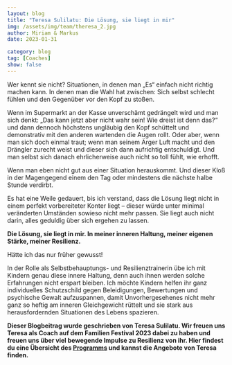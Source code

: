 ```yaml
---
layout: blog
title: "Teresa Sulilatu: Die Lösung, sie liegt in mir"
img: /assets/img/team/theresa_2.jpg
author: Miriam & Markus
date: 2023-01-31

category: blog
tag: [Coaches]
show: false
---
```


Wer kennt sie nicht? Situationen, in denen man „Es“ einfach nicht richtig machen kann. In denen man die Wahl hat zwischen: Sich selbst schlecht fühlen und den Gegenüber vor den Kopf zu stoßen.

Wenn im Supermarkt an der Kasse unverschämt gedrängelt wird und man sich denkt: „Das kann jetzt aber nicht wahr sein! Wie dreist ist denn das?“ und dann dennoch höchstens ungläubig den Kopf schüttelt und demonstrativ mit den anderen wartenden die Augen rollt.
Oder aber, wenn man sich doch einmal traut; wenn man seinem Ärger Luft macht und den Drängler zurecht weist und dieser sich dann aufrichtig entschuldigt. Und man selbst sich danach ehrlicherweise auch nicht so toll fühlt, wie erhofft.

Wenn man eben nicht gut aus einer Situation herauskommt. Und dieser Kloß in der Magengegend einem den Tag oder mindestens die nächste halbe Stunde verdirbt.

Es hat eine Weile gedauert, bis ich verstand, dass die Lösung liegt nicht in einem perfekt vorbereiteter Konter liegt – dieser würde unter minimal veränderten Umständen sowieso nicht mehr passen. Sie liegt auch nicht darin, alles geduldig über sich ergehen zu lassen.

**Die Lösung, sie liegt in mir. In meiner inneren Haltung, meiner eigenen Stärke, meiner Resilienz.**

Hätte ich das nur früher gewusst!

In der Rolle als Selbstbehauptungs- und Resilienztrainerin übe ich mit Kindern genau diese innere Haltung, denn auch ihnen werden solche Erfahrungen nicht erspart bleiben. Ich möchte Kindern helfen ihr ganz individuelles Schutzschild gegen Beleidigungen, Bewertungen und psychische Gewalt aufzuspannen, damit Unvorhergesehenes nicht mehr ganz so heftig am inneren Gleichgewicht rüttelt und sie stark aus herausfordernden Situationen des Lebens spazieren.


**Dieser Blogbeitrag wurde geschrieben von Teresa Sulilatu. Wir freuen uns Teresa als Coach auf dem Familien Festival 2023 dabei zu haben und freuen uns über viel bewegende Impulse zu Resilienz von ihr. Hier findest du eine Übersicht des [Programms](/#programm) und kannst die Angebote von Teresa finden.**
